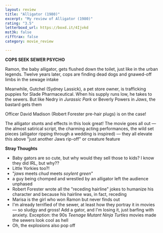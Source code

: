 ```yaml
---
layout: review
title: "Alligator (1980)"
excerpt: "My review of Alligator (1980)"
rating: "3.5"
letterboxd_url: https://boxd.it/4Ijvkd
mst3k: false
rifftrax: false
category: movie_review

---
```


<b>COPS SEEK SEWER PSYCHO</b>

Ramon, the baby alligator, gets flushed down the toilet, just like in the urban legends. Twelve years later, cops are finding dead dogs and gnawed-off limbs in the sewage intake

Meanwhile, Gutchel (Sydney Lassick), a pet store owner, is trafficking puppies for Slade Pharmaceutical. When his supply runs low, he takes to the sewers. But like Nedry in <i>Jurassic Park</i> or Beverly Powers in <i>Jaws</i>, the bastard gets them

Officer David Madison (Robert Forester pre-hair plugs) is on the case!

The alligator stunts and effects in this look great! The movie goes all out — the almost satirical script, the charming acting performances, the wild set pieces (alligator ripping through a wedding is inspired) —  they all elevate this above "just another Jaws rip-off" or creature feature

<b>Stray Thoughts</b>
* Baby gators are so cute, but why would they sell those to kids? I know they did IRL, but why??
* Little Yorkies too?! 
* "<i>jaws</i> meets <i>chud</i> meets <i>soylent green</i>"
* a guy being chomped and wrestled by an alligator left the audience unphased
* Robert Forester wrote all the "receding hairline" jokes to humanize his character and because his hairline was, in fact, receding
* Marisa is the girl who won Ramon but never finds out
* I'm already terrified of the sewer, at least how they portray it in movies — so sludgy and gross! Add a gator, and I'm losing it, just barfing with anxiety. Exception: the 90s <i>Teenage Mutant Ninja Turtles</i> movies made the sewers look cool as hell
* Oh, the explosions also pop off